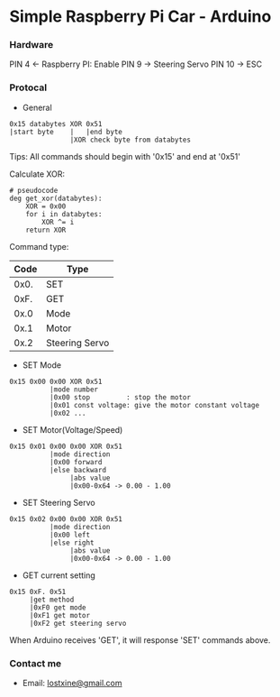 # Simple Raspberry Pi Car - Arduino

### Hardware
PIN 4  <- Raspberry PI: Enable
PIN 9  -> Steering Servo
PIN 10 -> ESC

### Protocal
* General
```
0x15 databytes XOR 0x51
|start byte    |   |end byte
               |XOR check byte from databytes
```
Tips: All commands should begin with '0x15' and end at '0x51'

Calculate XOR:
```
# pseudocode
deg get_xor(databytes):
    XOR = 0x00
    for i in databytes:
        XOR ^= i
    return XOR
```

Command type:

|Code|Type|
|----|----|
|0x0.|SET|
|0xF.|GET|
|0x.0|Mode|
|0x.1|Motor|
|0x.2|Steering Servo|

* SET Mode
```
0x15 0x00 0x00 XOR 0x51
          |mode number
          |0x00 stop         : stop the motor
          |0x01 const voltage: give the motor constant voltage
          |0x02 ...
```

* SET Motor(Voltage/Speed)
```
0x15 0x01 0x00 0x00 XOR 0x51
          |mode direction
          |0x00 forward
          |else backward
               |abs value
               |0x00-0x64 -> 0.00 - 1.00
```

* SET Steering Servo
```
0x15 0x02 0x00 0x00 XOR 0x51
          |mode direction
          |0x00 left
          |else right
               |abs value
               |0x00-0x64 -> 0.00 - 1.00
```

* GET current setting
```
0x15 0xF. 0x51
     |get method
     |0xF0 get mode
     |0xF1 get motor
     |0xF2 get steering servo
```
When Arduino receives 'GET', it will response 'SET' commands above.

### Contact me
* Email: lostxine@gmail.com
